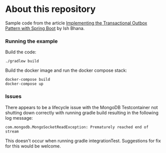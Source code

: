 # About this repository

Sample code from the
article [Implementing the Transactional Outbox Pattern with Spring Boot](https://ishbhana.hashnode.dev/transactional-outbox-pattern-with-spring-boot)
by Ish Bhana.

### Running the example

Build the code:

```
./gradlew build
```

Build the docker image and run the docker compose stack:

```
docker-compose build
docker-compose up
````

### Issues

There appears to be a lifecycle issue with the MongoDB Testcontainer not shutting down correctly with running gradle
build resulting in the following log message:

```
com.mongodb.MongoSocketReadException: Prematurely reached end of stream
```

This doesn't occur when running gradle integrationTest. Suggestions for fix for this would be welcome.